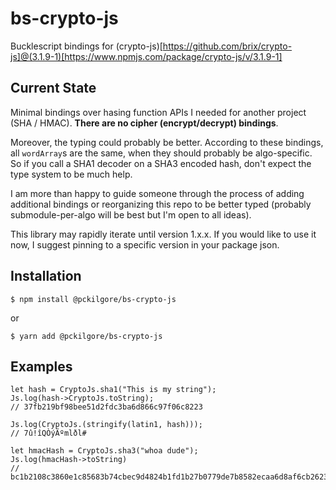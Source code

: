 # bs-crypto-js

Bucklescript bindings for (crypto-js)[https://github.com/brix/crypto-js]@(3.1.9-1)[https://www.npmjs.com/package/crypto-js/v/3.1.9-1]

## Current State

Minimal bindings over hasing function APIs I needed for another project (SHA / HMAC). **There are no cipher (encrypt/decrypt) bindings**.

Moreover, the typing could probably be better. According to these bindings, all `wordArray`s are the same, when they should probably be algo-specific. So if you call a SHA1 decoder on a SHA3 encoded hash, don't expect the type system to be much help.

I am more than happy to guide someone through the process of adding additional bindings or reorganizing this repo to be better typed (probably submodule-per-algo will be best but I'm open to all ideas).

This library may rapidly iterate until version 1.x.x. If you would like to use it now, I suggest pinning to a specific version in your package json.

## Installation

```console
$ npm install @pckilgore/bs-crypto-js
```

or

```console
$ yarn add @pckilgore/bs-crypto-js
```

## Examples

```reasonml
let hash = CryptoJs.sha1("This is my string");
Js.log(hash->CryptoJs.toString);
// 37fb219bf98bee51d2fdc3ba6d866c97f06c8223

Js.log(CryptoJs.(stringify(latin1, hash)));
// 7û!îQÒýÃºmlðl#

let hmacHash = CryptoJs.sha3("whoa dude");
Js.log(hmacHash->toString)
// bc1b2108c3860e1c85683b74cbec9d4824b1fd1b27b0779de7b8582ecaa6d8af6cb26233dd690263fcdbec3adb6e5112c0054e0ad0c0b7a65fa4b18a424159bf
```

